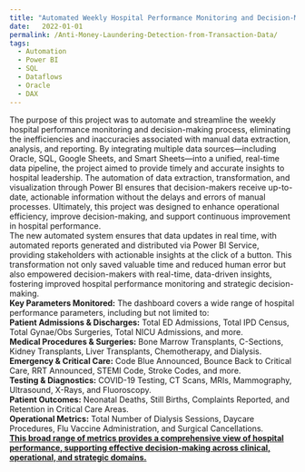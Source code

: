 ```yaml
---
title: "Automated Weekly Hospital Performance Monitoring and Decision-Making System"
date:   2022-01-01
permalink: /Anti-Money-Laundering-Detection-from-Transaction-Data/
tags:
  - Automation
  - Power BI
  - SQL
  - Dataflows
  - Oracle
  - DAX
---
```


The purpose of this project was to automate and streamline the weekly hospital performance monitoring and decision-making process, eliminating the inefficiencies and inaccuracies associated with manual data extraction, analysis, and reporting. By integrating multiple data sources—including Oracle, SQL, Google Sheets, and Smart Sheets—into a unified, real-time data pipeline, the project aimed to provide timely and accurate insights to hospital leadership. The automation of data extraction, transformation, and visualization through Power BI ensures that decision-makers receive up-to-date, actionable information without the delays and errors of manual processes. Ultimately, this project was designed to enhance operational efficiency, improve decision-making, and support continuous improvement in hospital performance.
\
The new automated system ensures that data updates in real time, with automated reports generated and distributed via Power BI Service, providing stakeholders with actionable insights at the click of a button. This transformation not only saved valuable time and reduced human error but also empowered decision-makers with real-time, data-driven insights, fostering improved hospital performance monitoring and strategic decision-making.
\
**Key Parameters Monitored:** The dashboard covers a wide range of hospital performance parameters, including but not limited to:
\
**Patient Admissions & Discharges:** Total ED Admissions, Total IPD Census, Total Gynae/Obs Surgeries, Total NICU Admissions, and more.
\
**Medical Procedures & Surgeries:** Bone Marrow Transplants, C-Sections, Kidney Transplants, Liver Transplants, Chemotherapy, and Dialysis.
\
**Emergency & Critical Care:** Code Blue Announced, Bounce Back to Critical Care, RRT Announced, STEMI Code, Stroke Codes, and more.
\
**Testing & Diagnostics:** COVID-19 Testing, CT Scans, MRIs, Mammography, Ultrasound, X-Rays, and Fluoroscopy.
\
**Patient Outcomes:** Neonatal Deaths, Still Births, Complaints Reported, and Retention in Critical Care Areas.
\
**Operational Metrics:** Total Number of Dialysis Sessions, Daycare Procedures, Flu Vaccine Administration, and Surgical Cancellations.
\
<ins>**This broad range of metrics provides a comprehensive view of hospital performance, supporting effective decision-making across clinical, operational, and strategic domains.**

   
